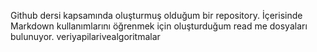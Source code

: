 Github dersi kapsamında oluşturmuş olduğum bir repository.
İçerisinde Markdown kullanımlarını öğrenmek için oluşturduğum read me dosyaları bulunuyor.
veriyapilarivealgoritmalar

